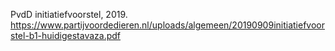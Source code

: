PvdD initiatiefvoorstel, 2019. https://www.partijvoordedieren.nl/uploads/algemeen/20190909initiatiefvoorstel-b1-huidigestavaza.pdf 